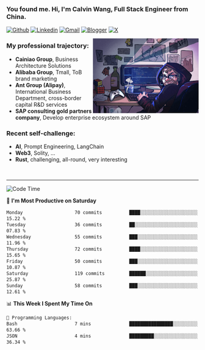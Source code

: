 <!-- Greeting -->
### You found me. Hi, I'm Calvin Wang, Full Stack Engineer from China.

[![Github](https://img.shields.io/badge/-Github-000?style=flat&logo=Github&logoColor=white)](https://github.com/wangjunneil)
[![Linkedin](https://img.shields.io/badge/-LinkedIn-blue?style=flat&logo=Linkedin&logoColor=white)](https://www.linkedin.com/in/wangjunneil/)
[![Gmail](https://img.shields.io/badge/-Gmail-c14438?style=flat&logo=Gmail&logoColor=white)](mailto:wangjunneil@gmail.com)
[![Blogger](https://img.shields.io/badge/-Blogger-gray?style=flat&logo=Blogger&logoColor=white)](https://www.wangjun.dev)
[![X](https://img.shields.io/badge/-Twitter-gray?style=flat&logo=X&logoColor=white)](https://twitter.com/0xICalvin)

<!--Introduction -->

<img align="right" alt="img" src="https://raw.githubusercontent.com/wangjunneil/wangjunneil/main/imgs/cover_image.png" width="55%" height="auto" />

### My professional trajectory: 
- **Cainiao Group**, Business Architecture Solutions
- **Alibaba Group**, Tmall, ToB brand marketing
- **Ant Group (Alipay)**, International Business Department, cross-border capital R&D services
- **SAP consulting gold partners company**, Develop enterprise ecosystem around SAP
### Recent self-challenge:
- **AI**, Prompt Engineering, LangChain
- **Web3**, Solity, ...
- **Rust**, challenging, all-round, very interesting

<br/>

---
<!-- Your badges -->

<!--START_SECTION:waka-->
![Code Time](http://img.shields.io/badge/Code%20Time-333%20hrs%2027%20mins-blue)

📅 **I'm Most Productive on Saturday** 

```text
Monday                   70 commits          ████░░░░░░░░░░░░░░░░░░░░░   15.22 % 
Tuesday                  36 commits          ██░░░░░░░░░░░░░░░░░░░░░░░   07.83 % 
Wednesday                55 commits          ███░░░░░░░░░░░░░░░░░░░░░░   11.96 % 
Thursday                 72 commits          ████░░░░░░░░░░░░░░░░░░░░░   15.65 % 
Friday                   50 commits          ███░░░░░░░░░░░░░░░░░░░░░░   10.87 % 
Saturday                 119 commits         ██████░░░░░░░░░░░░░░░░░░░   25.87 % 
Sunday                   58 commits          ███░░░░░░░░░░░░░░░░░░░░░░   12.61 % 
```


📊 **This Week I Spent My Time On** 

```text
💬 Programming Languages: 
Bash                     7 mins              ████████████████░░░░░░░░░   63.66 % 
JSON                     4 mins              █████████░░░░░░░░░░░░░░░░   36.34 % 
```


<!--END_SECTION:waka-->
